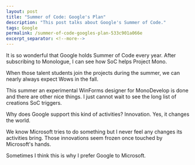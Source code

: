 ```yaml
---
layout: post
title: "Summer of Code: Google's Plan"
description: "This post talks about Google's Summer of Code."
tags: Google
permalink: /summer-of-code-googles-plan-533c901a066e
excerpt_separator: <!--more-->
---
```

It is so wonderful that Google holds Summer of Code every year. After subscribing to Monologue, I can see how SoC helps Project Mono.

When those talent students join the projects during the summer, we can nearly always expect Wows in the fall.

This summer an experimental WinForms designer for MonoDevelop is done and there are other nice things. I just cannot wait to see the long list of creations SoC triggers.

Why does Google support this kind of activities? Innovation. Yes, it changes the world.

We know Microsoft tries to do something but I never feel any changes its activities bring. Those innovations seem frozen once touched by Microsoft's hands.

Sometimes I think this is why I prefer Google to Microsoft.
<!--more-->